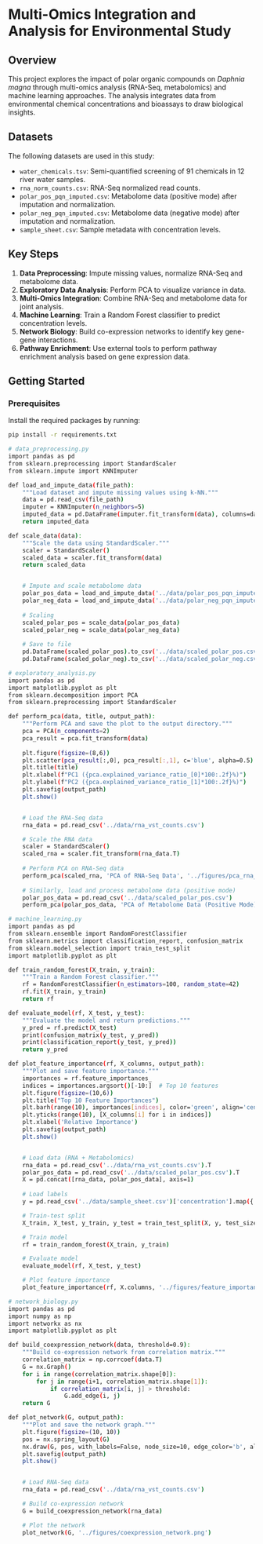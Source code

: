 # Multi-Omics Integration and Analysis for Environmental Study

## Overview
This project explores the impact of polar organic compounds on *Daphnia magna* through multi-omics analysis (RNA-Seq, metabolomics) and machine learning approaches. The analysis integrates data from environmental chemical concentrations and bioassays to draw biological insights.

## Datasets
The following datasets are used in this study:
- `water_chemicals.tsv`: Semi-quantified screening of 91 chemicals in 12 river water samples.
- `rna_norm_counts.csv`: RNA-Seq normalized read counts.
- `polar_pos_pqn_imputed.csv`: Metabolome data (positive mode) after imputation and normalization.
- `polar_neg_pqn_imputed.csv`: Metabolome data (negative mode) after imputation and normalization.
- `sample_sheet.csv`: Sample metadata with concentration levels.

## Key Steps
1. **Data Preprocessing**: Impute missing values, normalize RNA-Seq and metabolome data.
2. **Exploratory Data Analysis**: Perform PCA to visualize variance in data.
3. **Multi-Omics Integration**: Combine RNA-Seq and metabolome data for joint analysis.
4. **Machine Learning**: Train a Random Forest classifier to predict concentration levels.
5. **Network Biology**: Build co-expression networks to identify key gene-gene interactions.
6. **Pathway Enrichment**: Use external tools to perform pathway enrichment analysis based on gene expression data.

## Getting Started
### Prerequisites
Install the required packages by running:
```bash
pip install -r requirements.txt

# data_preprocessing.py
import pandas as pd
from sklearn.preprocessing import StandardScaler
from sklearn.impute import KNNImputer

def load_and_impute_data(file_path):
    """Load dataset and impute missing values using k-NN."""
    data = pd.read_csv(file_path)
    imputer = KNNImputer(n_neighbors=5)
    imputed_data = pd.DataFrame(imputer.fit_transform(data), columns=data.columns)
    return imputed_data

def scale_data(data):
    """Scale the data using StandardScaler."""
    scaler = StandardScaler()
    scaled_data = scaler.fit_transform(data)
    return scaled_data


    # Impute and scale metabolome data
    polar_pos_data = load_and_impute_data('../data/polar_pos_pqn_imputed.csv')
    polar_neg_data = load_and_impute_data('../data/polar_neg_pqn_imputed.csv')
    
    # Scaling
    scaled_polar_pos = scale_data(polar_pos_data)
    scaled_polar_neg = scale_data(polar_neg_data)
    
    # Save to file 
    pd.DataFrame(scaled_polar_pos).to_csv('../data/scaled_polar_pos.csv', index=False)
    pd.DataFrame(scaled_polar_neg).to_csv('../data/scaled_polar_neg.csv', index=False)

# exploratory_analysis.py
import pandas as pd
import matplotlib.pyplot as plt
from sklearn.decomposition import PCA
from sklearn.preprocessing import StandardScaler

def perform_pca(data, title, output_path):
    """Perform PCA and save the plot to the output directory."""
    pca = PCA(n_components=2)
    pca_result = pca.fit_transform(data)
    
    plt.figure(figsize=(8,6))
    plt.scatter(pca_result[:,0], pca_result[:,1], c='blue', alpha=0.5)
    plt.title(title)
    plt.xlabel(f"PC1 ({pca.explained_variance_ratio_[0]*100:.2f}%)")
    plt.ylabel(f"PC2 ({pca.explained_variance_ratio_[1]*100:.2f}%)")
    plt.savefig(output_path)
    plt.show()


    # Load the RNA-Seq data
    rna_data = pd.read_csv('../data/rna_vst_counts.csv')

    # Scale the RNA data
    scaler = StandardScaler()
    scaled_rna = scaler.fit_transform(rna_data.T)
    
    # Perform PCA on RNA-Seq data
    perform_pca(scaled_rna, 'PCA of RNA-Seq Data', '../figures/pca_rna_seq.png')
    
    # Similarly, load and process metabolome data (positive mode)
    polar_pos_data = pd.read_csv('../data/scaled_polar_pos.csv')
    perform_pca(polar_pos_data, 'PCA of Metabolome Data (Positive Mode)', '../figures/pca_polar_pos.png')

# machine_learning.py
import pandas as pd
from sklearn.ensemble import RandomForestClassifier
from sklearn.metrics import classification_report, confusion_matrix
from sklearn.model_selection import train_test_split
import matplotlib.pyplot as plt

def train_random_forest(X_train, y_train):
    """Train a Random Forest classifier."""
    rf = RandomForestClassifier(n_estimators=100, random_state=42)
    rf.fit(X_train, y_train)
    return rf

def evaluate_model(rf, X_test, y_test):
    """Evaluate the model and return predictions."""
    y_pred = rf.predict(X_test)
    print(confusion_matrix(y_test, y_pred))
    print(classification_report(y_test, y_pred))
    return y_pred

def plot_feature_importance(rf, X_columns, output_path):
    """Plot and save feature importance."""
    importances = rf.feature_importances_
    indices = importances.argsort()[-10:]  # Top 10 features
    plt.figure(figsize=(10,6))
    plt.title("Top 10 Feature Importances")
    plt.barh(range(10), importances[indices], color='green', align='center')
    plt.yticks(range(10), [X_columns[i] for i in indices])
    plt.xlabel('Relative Importance')
    plt.savefig(output_path)
    plt.show()


    # Load data (RNA + Metabolomics)
    rna_data = pd.read_csv('../data/rna_vst_counts.csv').T
    polar_pos_data = pd.read_csv('../data/scaled_polar_pos.csv').T
    X = pd.concat([rna_data, polar_pos_data], axis=1)
    
    # Load labels
    y = pd.read_csv('../data/sample_sheet.csv')['concentration'].map({'Control': 0, '1x': 1, '10x': 2})

    # Train-test split
    X_train, X_test, y_train, y_test = train_test_split(X, y, test_size=0.2, random_state=42)

    # Train model
    rf = train_random_forest(X_train, y_train)

    # Evaluate model
    evaluate_model(rf, X_test, y_test)

    # Plot feature importance
    plot_feature_importance(rf, X.columns, '../figures/feature_importance.png')

# network_biology.py
import pandas as pd
import numpy as np
import networkx as nx
import matplotlib.pyplot as plt

def build_coexpression_network(data, threshold=0.9):
    """Build co-expression network from correlation matrix."""
    correlation_matrix = np.corrcoef(data.T)
    G = nx.Graph()
    for i in range(correlation_matrix.shape[0]):
        for j in range(i+1, correlation_matrix.shape[1]):
            if correlation_matrix[i, j] > threshold:
                G.add_edge(i, j)
    return G

def plot_network(G, output_path):
    """Plot and save the network graph."""
    plt.figure(figsize=(10, 10))
    pos = nx.spring_layout(G)
    nx.draw(G, pos, with_labels=False, node_size=10, edge_color='b', alpha=0.3)
    plt.savefig(output_path)
    plt.show()


    # Load RNA-Seq data
    rna_data = pd.read_csv('../data/rna_vst_counts.csv')

    # Build co-expression network
    G = build_coexpression_network(rna_data)

    # Plot the network
    plot_network(G, '../figures/coexpression_network.png')

